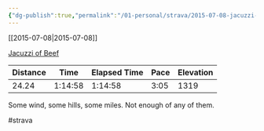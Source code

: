 ```yaml
---
{"dg-publish":true,"permalink":"/01-personal/strava/2015-07-08-jacuzzi-of-beef/"}
---
```



[[2015-07-08\|2015-07-08]]

[Jacuzzi of Beef](https://www.strava.com/activities/342076244)

| Distance | Time    | Elapsed Time | Pace | Elevation |
| -------- | ------- | ------------ | ---- | --------- |
| 24.24    | 1:14:58 | 1:14:58      | 3:05 | 1319      |


Some wind, some hills, some miles. Not enough of any of them.

#strava
